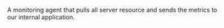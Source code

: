 A monitoring agent that pulls all server resource and sends the metrics to our internal application.
